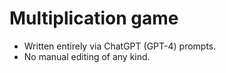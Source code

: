 # Multiplication game

- Written entirely via ChatGPT (GPT-4) prompts.
- No manual editing of any kind.

